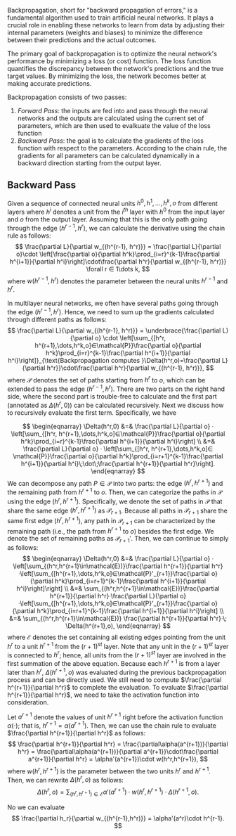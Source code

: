 Backpropagation, short for "backward propagation of errors," is a fundamental algorithm used to train artificial neural networks. It plays a crucial role in enabling these networks to learn from data by adjusting their internal parameters (weights and biases) to minimize the difference between their predictions and the actual outcomes. 

The primary goal of backpropagation is to optimize the neural network's performance by minimizing a loss (or cost) function. The loss function quantifies the discrepancy between the network's predictions and the true target values. By minimizing the loss, the network becomes better at making accurate predictions.

Backpropagation consists of two passes:
1. *Forward Pass*: the inputs are fed into and pass through the neural networks and the outputs are calculated using the current set of parameters, which are then used to evalkuate the value of the loss function
2. *Backward Pass*: the goal is to calculate the gradients of the loss function with respect to the parameters. According to the chain rule, the gradients for all parameters can be calculated dynamically in a backward direction starting from the output layer. 

## Backward Pass

Given a sequence of connected neural units $h^0, h^1, \dots, h^k, o$ from different layers where $h^i$ denotes a unit from the $i^{th}$ layer with $h^0$ from the input layer and $o$ from the output layer. Assuming that this is the only path going through the edge $(h^{r-1}, h^r)$, we can calculate the derivative using the chain rule as follows:
$$
\frac{\partial L}{\partial w_{(h^{r-1}, h^r)}} = \frac{\partial L}{\partial o}\cdot \left[\frac{\partial o}{\partial h^k}\prod_{i=r}^{k-1}\frac{\partial h^{i+1}}{\partial h^i}\right]\cdot\frac{\partial h^r}{\partial w_{(h^{r-1}, h^r)}} \forall r ∈ 1\dots k,
$$
where $w(h^{r-1}, h^r)$ denotes the parameter between the neural units $h^{r-1}$ and $h^r$.

In multilayer neural networks, we often have several paths going through the edge $(h^{r-1}, h^r)$. Hence, we need to sum up the gradients calculated through different paths as follows:
$$
\frac{\partial L}{\partial w_{(h^{r-1}, h^r)}} = \underbrace{\frac{\partial L}{\partial o} \cdot \left[\sum_{[h^r, h^{r+1},\dots,h^k,o]∈\mathcal{P}}\frac{\partial o}{\partial h^k}\prod_{i=r}^{k-1}\frac{\partial h^{i+1}}{\partial h^i}\right]}_{\text{Backpropagation computes }\Delta(h^r,o)=\frac{\partial L}{\partial h^r}}\cdot\frac{\partial h^r}{\partial w_{(h^{r-1}, h^r)}},
$$
where $\mathcal{P}$ denotes the set of paths starting from $h^r$ to $o$, which can be extended to pass the edge $(h^{r-1},h^r)$. There are two parts on the right hand side, where the second part is trouble-free to calculate and the first part (annotated as $\Delta(h^r,0)$) can be calculated recursively. Next we discuss how to recursively evaluate the first term. Specifically, we have

$$
\begin{eqnarray}
\Delta(h^r,0) &=& \frac{\partial L}{\partial o} ᐧ \left[\sum_{[h^r, h^{r+1},\dots,h^k,o]∈\mathcal{P}}\frac{\partial o}{\partial h^k}\prod_{i=r}^{k-1}\frac{\partial h^{i+1}}{\partial h^i}\right] \\
&=& \frac{\partial L}{\partial o} ᐧ \left[\sum_{[h^r, h^{r+1},\dots,h^k,o]∈ \mathcal{P}}\frac{\partial o}{\partial h^k}\prod_{i=r+1}^{k-1}\frac{\partial h^{i+1}}{\partial h^i}\;\dot\;\frac{\partial h^{r+1}}{\partial h^r}\right].
\end{eqnarray}
$$
We can decompose any path $P ∈ \mathcal{P}$ into two parts: the edge $(h^r,h^{r+1})$ and the remaining path from $h^{r+1}$ to $o$. Then, we can categorize the paths in $\mathcal{P}$ using the edge $(h^r,h^{r+1})$. Specifically, we denote the set of paths in $\mathcal{P}$ that share the same edge $(h^r,h^{r+1})$ as $\mathcal{P}_{r+1}$. Because all paths in $\mathcal{P}_{r+1}$ share the same first edge $(h^r,h^{r+1})$, any path in $\mathcal{P}_{r+1}$ can be characterized by the remaining path (i.e., the path from $h^{r+1}$ to $o$) besides the first edge. We denote the set of remaining paths as $\mathcal{P}_{r+1}'$. Then, we can continue to simply as follows:
$$
\begin{eqnarray}
\Delta(h^r,0) &=& \frac{\partial L}{\partial o} ᐧ \left[\sum_{(h^r,h^{r+1}\in\mathcal{E})}\frac{\partial h^{r+1}}{\partial h^r}ᐧ\left[\sum_{[h^{r+1},\dots,h^k,o]∈\mathcal{P}'_{r+1}}\frac{\partial o}{\partial h^k}\prod_{i=r+1}^{k-1}\frac{\partial h^{i+1}}{\partial h^i}\right]\right] \\
&=& \sum_{(h^r,h^{r+1}\in\mathcal{E})}\frac{\partial h^{r+1}}{\partial h^r}ᐧ\frac{\partial L}{\partial o}ᐧ\left[\sum_{[h^{r+1},\dots,h^k,o]∈\mathcal{P}'_{r+1}}\frac{\partial o}{\partial h^k}\prod_{i=r+1}^{k-1}\frac{\partial h^{i+1}}{\partial h^i}\right] \\
&=& \sum_{(h^r,h^{r+1}\in\mathcal{E})} \frac{\partial h^{r+1}}{\partial h^r}ᐧ\; \Delta(h^{r+1},o),
\end{eqnarray}
$$
where $\mathcal{E}$ denotes the set containing all existing edges pointing from the unit $h^r$ to a unit $h^{r+1}$ from the $(r+1)^{st}$ layer. Note that any unit in the $(r+1)^{st}$ layer is connected to $h^r$; hence, all units from the $(r+1)^{st}$ layer are involved in the first summation of the above equation. Because each $h^{r+1}$ is from a layer later than $h^r$, $\Delta(h^{r+1},o)$ was evaluated during the previous backpropagation process and can be directly used. We still need to compute $\frac{\partial h^{r+1}}{\partial h^r}$ to complete the evaluation. To evaluate $\frac{\partial h^{r+1}}{\partial h^r}$, we need to take the activation function into consideration.

Let $a^{r+1}$ denote the values of unit $h^{r+1}$ right before the activation function $\alpha(\cdot)$; that is, $h^{r+1} = \alpha(a^{r+1})$. Then, we can use the chain rule to evaluate $\frac{\partial h^{r+1}}{\partial h^r}$ as follows:
$$
\frac{\partial h^{r+1}}{\partial h^r} = \frac{\partial\alpha(a^{r+1})}{\partial h^r} = \frac{\partial\alpha(a^{r+1})}{\partial a^{r+1}}\cdot\frac{\partial a^{r+1}}{\partial h^r} = \alpha'(a^{r+1})\cdot w(h^r,h^{r+1}),
$$
where $w(h^r,h^{r+1})$ is the parameter between the two units $h^r$ and $h^{r+1}$. Then, we can rewrite $\Delta(h^r,o)$ as follows:
$$
\Delta(h^r,o) = \sum_{(h^r,h^{r+1})\in\mathcal{E}} \alpha'(a^{r+1})\cdot w(h^r,h^{r+1})\cdot \Delta(h^{r+1},o).
$$

No we can evaluate
$$
\frac{\partial h_r}{\partial w_{(h^{r-1},h^r)}} = \alpha'(a^r)\cdot h^{r-1}.
$$

